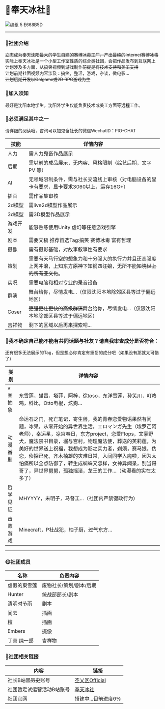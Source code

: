 #  🧊奉天冰社🧊

![编组 5  E668B5D](https://github.com/user-attachments/assets/19fd817d-c0e0-4113-83f2-0d69055863ea)


___

###  📢社团介绍

~~立志成为奉天沈阳最大的学生自建的赛博冰毒工厂，产出最纯的Internet赛博冰毒~~
<br>实际上奉天冰社是一个小型工作室性质的综合类社团，会把作品发布到互联网上
<br>计划涉及多方面，从搞笑视频到游戏制作~~前提是有技术支持和美工支持~~
<br>计划前期社团视频内容涉及：搞笑，整活，游戏，杂谈，微电影…
<br>~~计划后期开发以Galgame或2D RPG游戏为主~~


###  📕加入须知
最好是沈阳本地学生，沈阳外学生仅能负责技术或美工方面等远程工作。


###  📗必须满足其中之一

请详细的阅读哦，咨询可以加鬼畜社长的微信WechatID：PIO-CHAT

技能 | 详情内容
---- | ---
人力 | 需人力鬼畜作品展示
后期 | 需以前的成品展示，无内容、风格限制（综艺后期，文字PV 等）
AI | 无领域限制条件，需与社长交流线上审核（对电脑设备的显卡有要求，显卡要求3060以上，运存16G+）
插画 | 需作品集审核
2d模型 |  需live2d模型作品展示
3d模型 |  需3D模型作品展示
游戏开发 |  能够熟练使用Unity 虚幻等任意游戏引擎
剧本 |  需要文稿 推荐首选Tag:搞笑 赛博冰毒 富有哲理
摄像 |  需有摄影基础，对故事叙事性有要求
策划 |  需要有天马行空的想象力和十分强大的执行力并且还高强度上网冲浪，上知东方~~原神~~下知钢四~~汪娘~~，无所不能~~知晓世上的所有亚文化~~。
实况 |  需要电脑和相对专业的录音设备
群演 |  舞台给你，尽情发电...（仅限沈阳本地除郊区县等过于偏远地区）
Coser |  ~~更强更壮更快的高级群演~~舞台给你，尽情发电...（仅限沈阳本地除郊区县等过于偏远地区）
吉祥物 |  剩下的区域以后再来探索吧...




###  📘我不确定自己能不能有共同话题与社友？请自我审查成分是否符合：

还有很多无法展示的Tag，但是想必你肯定有重复的成分吧（如果没有那就太可惜了）

类别 | 详情内容
---- | ---
v圈抽象 | 东雪莲，猫雷，塔菲，阿梓，徐toso，东洋雪莲，孙笑川，叮咚鸡，科比，Otto电棍，炫狗…
动漫番剧 | 命运石之门，死亡笔记，寄生兽，我的青春恋爱物语果然有问题，冰果，从零开始的异世界生活，エロマンガ先生（埃罗芒阿老师），幸运星，凉宫春日，东方project，恋爱Flops，文豪野犬，魔法禁书目录，堀与宫村，物理魔法使，葬送的芙莉莲，为美好的世界送上祝福，我想成为影之实力者，剃须，赛马娘，伪恋，侦探已死，齐木楠雄的灾难日常，入间同学入魔啦，因为太怕痛所以全点防御了，转生成蜘蛛又怎样，女神异闻录，别当哥哥了，异世界舅舅，孤独摇滚，龙王的工作…（动漫看的实在太多了）
哲学见证 | MHYYYY，未明子，马督工…（社团内严禁键政行为）
击败游戏 | Minecraft，P社战犯，柚子厨，~~过气~~东方…

___

###  😋社团成员
名称 | 负责内容
---- | ---
虚假的東雪莲 | 废物社长/策划/剧本/后期
Hunter |  统战部部长/剧本
清明时节雨 |  剧本
间云 |  插画
檀 |  插画
Embers |  摄像
丁真 纯一郎 |  吉祥物

###  🧐社团相关链接
内容 | 链接
---- | ---
社长B站~~黑历史~~账号 | [丕乂区Official](https://space.bilibili.com/526290225?&unique_k=2333)
社团暂定试运营活动B站账号 |  [奉天冰社](https://b23.tv/CRUH1Ty)
社团官网 |  搭建中...~~目前进度0%~~
<br>
<br>
<br>
